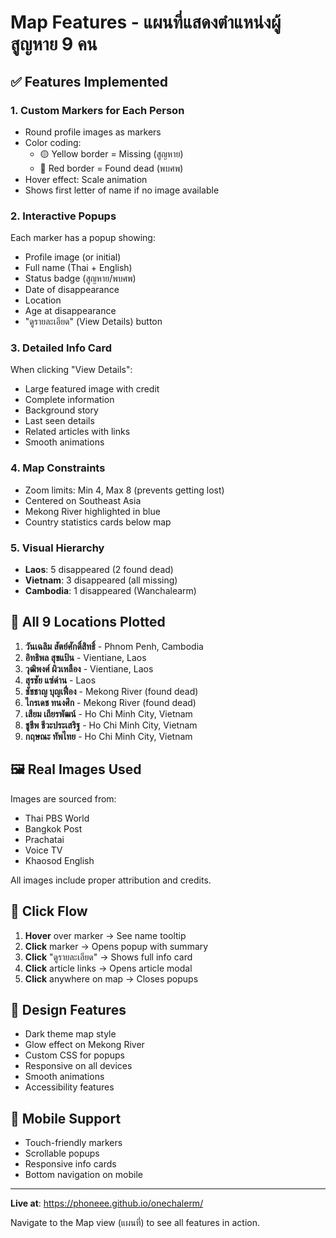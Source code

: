 # Map Features - แผนที่แสดงตำแหน่งผู้สูญหาย 9 คน

## ✅ Features Implemented

### 1. **Custom Markers for Each Person**
- Round profile images as markers
- Color coding: 
  - 🟡 Yellow border = Missing (สูญหาย)
  - 🔴 Red border = Found dead (พบศพ)
- Hover effect: Scale animation
- Shows first letter of name if no image available

### 2. **Interactive Popups**
Each marker has a popup showing:
- Profile image (or initial)
- Full name (Thai + English)
- Status badge (สูญหาย/พบศพ)
- Date of disappearance
- Location
- Age at disappearance
- "ดูรายละเอียด" (View Details) button

### 3. **Detailed Info Card**
When clicking "View Details":
- Large featured image with credit
- Complete information
- Background story
- Last seen details
- Related articles with links
- Smooth animations

### 4. **Map Constraints**
- Zoom limits: Min 4, Max 8 (prevents getting lost)
- Centered on Southeast Asia
- Mekong River highlighted in blue
- Country statistics cards below map

### 5. **Visual Hierarchy**
- **Laos**: 5 disappeared (2 found dead)
- **Vietnam**: 3 disappeared (all missing)
- **Cambodia**: 1 disappeared (Wanchalearm)

## 📍 All 9 Locations Plotted

1. **วันเฉลิม สัตย์ศักดิ์สิทธิ์** - Phnom Penh, Cambodia
2. **อิทธิพล สุขแป้น** - Vientiane, Laos
3. **วุฒิพงศ์ ผิวเหลือง** - Vientiane, Laos
4. **สุรชัย แซ่ด่าน** - Laos
5. **ชัชชาญ บุญเฟื่อง** - Mekong River (found dead)
6. **ไกรเดช ทนงศึก** - Mekong River (found dead)
7. **เสียม เถียรพัฒน์** - Ho Chi Minh City, Vietnam
8. **ชูชีพ ชีวะประเสริฐ** - Ho Chi Minh City, Vietnam
9. **กฤษณะ ทัพไทย** - Ho Chi Minh City, Vietnam

## 🖼️ Real Images Used

Images are sourced from:
- Thai PBS World
- Bangkok Post
- Prachatai
- Voice TV
- Khaosod English

All images include proper attribution and credits.

## 🔗 Click Flow

1. **Hover** over marker → See name tooltip
2. **Click** marker → Opens popup with summary
3. **Click** "ดูรายละเอียด" → Shows full info card
4. **Click** article links → Opens article modal
5. **Click** anywhere on map → Closes popups

## 🎨 Design Features

- Dark theme map style
- Glow effect on Mekong River
- Custom CSS for popups
- Responsive on all devices
- Smooth animations
- Accessibility features

## 📱 Mobile Support

- Touch-friendly markers
- Scrollable popups
- Responsive info cards
- Bottom navigation on mobile

---

**Live at**: https://phoneee.github.io/onechalerm/

Navigate to the Map view (แผนที่) to see all features in action.